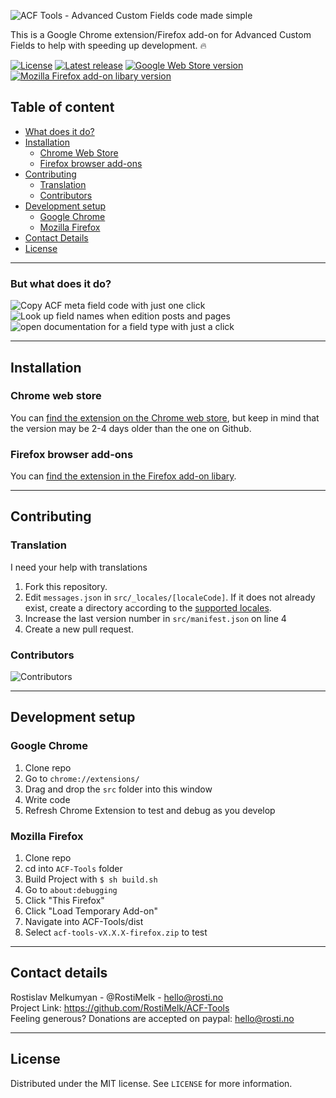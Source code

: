 ![ACF Tools - Advanced Custom Fields code made simple](https://user-images.githubusercontent.com/25268506/79060144-bd7e0700-7c81-11ea-958f-4de9aff2bc01.jpg)

This is a Google Chrome extension/Firefox add-on for Advanced Custom Fields to help with speeding up development. 🔥

[![License](http://img.shields.io/:license-mit-semigreen.svg)](https://opensource.org/licenses/MIT)
[![Latest release](https://img.shields.io/github/v/release/RostiMelk/ACF-Tools?label=Github%20release)](https://github.com/RostiMelk/ACF-Tools/releases/latest)
[![Google Web Store version](https://img.shields.io/chrome-web-store/v/ogliegjmpalokmaaeckcdgbhdeedcnmf)](https://chrome.google.com/webstore/detail/acf-tools/ogliegjmpalokmaaeckcdgbhdeedcnmf)
[![Mozilla Firefox add-on libary version](https://img.shields.io/amo/v/ACF-Tools?color=orange)](https://addons.mozilla.org/en-US/firefox/addon/acf-tools/)

## Table of content

- [What does it do?](#but-what-does-it-do)
- [Installation](#installation)
  - [Chrome Web Store](#chrome-web-store)
  - [Firefox browser add-ons](#firefox-browser-add-ons)
- [Contributing](#contributing)
  - [Translation](#translation)
  - [Contributors](#contributors)
- [Development setup](#development-setup)
  - [Google Chrome](#google-chrome)
  - [Mozilla Firefox](#mozilla-firefox)
- [Contact Details](#contact-details)
- [License](#license)

---

### But what does it do?

![Copy ACF meta field code with just one click](https://user-images.githubusercontent.com/25268506/79060055-14cfa780-7c81-11ea-8893-8f951471d4ac.jpg)
![Look up field names when edition posts and pages](https://user-images.githubusercontent.com/25268506/79060056-18fbc500-7c81-11ea-9b5a-b816fc116f14.jpg)
![open documentation for a field type with just a click](https://user-images.githubusercontent.com/25268506/79060057-19945b80-7c81-11ea-92c2-2fe46f8750cf.jpg)

---

## Installation

### Chrome web store

You can [find the extension on the Chrome web store](https://chrome.google.com/webstore/detail/acf-tools/ogliegjmpalokmaaeckcdgbhdeedcnmf), but keep in mind that the version may be 2-4 days older than the one on Github.

### Firefox browser add-ons

You can [find the extension in the Firefox add-on libary](https://addons.mozilla.org/en-US/firefox/addon/acf-tools/).

---

## Contributing

### Translation

I need your help with translations

1. Fork this repository.
2. Edit `messages.json` in `src/_locales/[localeCode]`. If it does not already exist, create a directory according to the [supported locales](https://developer.chrome.com/webstore/i18n?csw=1#localeTable).
3. Increase the last version number in `src/manifest.json` on line 4
4. Create a new pull request.

### Contributors

![Contributors](https://contributors-img.web.app/image?repo=RostiMelk/ACF-Tools)

---

## Development setup

### Google Chrome

1. Clone repo
2. Go to `chrome://extensions/`
3. Drag and drop the `src` folder into this window
4. Write code
5. Refresh Chrome Extension to test and debug as you develop

### Mozilla Firefox

1. Clone repo
2. cd into `ACF-Tools` folder
3. Build Project with `$ sh build.sh`
4. Go to `about:debugging`
5. Click "This Firefox"
6. Click "Load Temporary Add-on"
7. Navigate into ACF-Tools/dist
8. Select `acf-tools-vX.X.X-firefox.zip` to test

---

## Contact details

Rostislav Melkumyan - @RostiMelk - hello@rosti.no \
Project Link: https://github.com/RostiMelk/ACF-Tools \
Feeling generous? Donations are accepted on paypal: hello@rosti.no

---

## License

Distributed under the MIT license. See `LICENSE` for more information.
